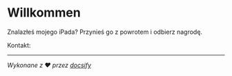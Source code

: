 # Willkommen

Znalazłeś mojego iPada? Przynieś go z powrotem i odbierz nagrodę.

Kontakt:<EMAIL>

* * *

_Wykonane z ❤️ przez [docsify](https://docsify.js.org/)_
